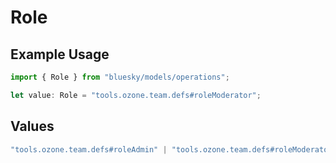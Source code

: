 # Role

## Example Usage

```typescript
import { Role } from "bluesky/models/operations";

let value: Role = "tools.ozone.team.defs#roleModerator";
```

## Values

```typescript
"tools.ozone.team.defs#roleAdmin" | "tools.ozone.team.defs#roleModerator" | "tools.ozone.team.defs#roleTriage"
```